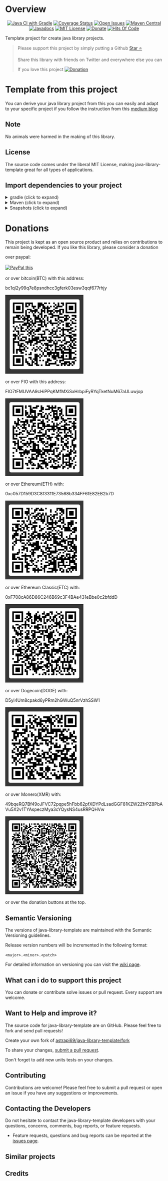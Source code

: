# Overview

<div style="text-align: center">

[![Java CI with Gradle](https://github.com/astrapi69/java-library-template/actions/workflows/gradle.yml/badge.svg)](https://github.com/astrapi69/java-library-template/actions/workflows/gradle.yml)
[![Coverage Status](https://codecov.io/gh/astrapi69/java-library-template/branch/develop/graph/badge.svg)](https://codecov.io/gh/astrapi69/java-library-template)
[![Open Issues](https://img.shields.io/github/issues/astrapi69/java-library-template.svg?style=flat)](https://github.com/astrapi69/java-library-template/issues)
[![Maven Central](https://maven-badges.herokuapp.com/maven-central/io.github.astrapi69/java-library-template/badge.svg)](https://maven-badges.herokuapp.com/maven-central/io.github.astrapi69/java-library-template)
[![Javadocs](http://www.javadoc.io/badge/io.github.astrapi69/java-library-template.svg)](http://www.javadoc.io/doc/io.github.astrapi69/java-library-template)
[![MIT License](http://img.shields.io/badge/license-MIT-brightgreen.svg?style=flat)](http://opensource.org/licenses/MIT)
[![Donate](https://img.shields.io/badge/donate-❤-ff2244.svg)](https://www.paypal.com/cgi-bin/webscr?cmd=_s-xclick&hosted_button_id=GVBTWLRAZ7HB8)
[![Hits Of Code](https://hitsofcode.com/github/astrapi69/java-library-template?branch=develop)](https://hitsofcode.com/github/astrapi69/java-library-template/view?branch=develop)

</div>

Template project for create java library projects.

> Please support this project by simply putting a
> Github <a class="github-button" href="https://github.com/astrapi69/java-library-template" data-icon="octicon-star" aria-label="Star astrapi69/java-library-template on GitHub">
> Star ⭐</a>
>
> Share this library with friends on Twitter and everywhere else you can
>
> If you love this project
> [![Donation](https://img.shields.io/badge/donate-❤-ff2244.svg)](https://www.paypal.com/cgi-bin/webscr?cmd=_s-xclick&hosted_button_id=GVBTWLRAZ7HB8)

# Template from this project

You can derive your java library project from this you can easily and adapt to your specific project if you follow the
instruction from
this [medium blog](https://asterios-raptis.medium.com/new-github-template-repository-feature-ec09afe261b8)

## Note

No animals were harmed in the making of this library.

## License

The source code comes under the liberal MIT License, making java-library-template great for all types of applications.

## Import dependencies to your project

<details>
  <summary>gradle (click to expand)</summary>

## gradle dependency

Replace the variable ${latestVersion} with the current latest
version: [![Maven Central](https://maven-badges.herokuapp.com/maven-central/io.github.astrapi69/java-library-template/badge.svg)](https://maven-badges.herokuapp.com/maven-central/io.github.astrapi69/java-library-template)

You can first define the version in the ext section and add than the following gradle dependency to
your project `build.gradle` if you want to import the core functionality of java-library-template:

define version in file gradle.properties

```
javaLibraryTemplateVersion=${latestVersion}
```

or in build.gradle ext area

```
    javaLibraryTemplateVersion = "${latestVersion}"
```

then add the dependency to the dependencies area

```
    implementation("io.github.astrapi69:java-library-template:$javaLibraryTemplateVersion")
```

# with new libs.versions.toml file

If you use the new libs.versions.toml file for new automatic catalog versions update

```
[versions]
java-library-template-version= "${latestVersion}"

[libraries]
java-library-template = { module = "io.github.astrapi69:java-library-template", version.ref = "java-library-template-version" }
```

then add the dependency to the dependencies area

```
    implementation libs.java.library.template
```

</details>

<details>
  <summary>Maven (click to expand)</summary>

## Maven dependency

Maven dependency is now on sonatype.
Check
out [sonatype repository](https://oss.sonatype.org/index.html#nexus-search;gav~io.github.astrapi69~java-library-template~~~)
for latest snapshots and releases.

Add the following maven dependency to your project `pom.xml` if you want to import the core
functionality of java-library-template:

Then you can add the dependency to your dependencies:

    <properties>
        ...

```xml
        <!-- java-library-template version -->
<java-library-template.version>${latestVersion}</java-library-template.version>
```

        ...
    </properties>
        ...
        <dependencies>
        ...

```xml
            <!-- java-library-template DEPENDENCY -->
<dependency>
    <groupId>io.github.astrapi69</groupId>
    <artifactId>java-library-template</artifactId>
    <version>${java-library-template.version}</version>
</dependency>
```

        ...
        </dependencies>

</details>


<details>
  <summary>Snapshots (click to expand)</summary>

## 📸 Snapshots

[![Snapshot](https://img.shields.io/badge/dynamic/xml?url=https://oss.sonatype.org/service/local/repositories/snapshots/content/io/github/astrapi69/java-library-template/maven-metadata.xml&label=snapshot&color=red&query=.//versioning/latest)](https://oss.sonatype.org/content/repositories/snapshots/io/github/astrapi69/java-library-template/)

This section describes how to import snapshot versions into your project.
Add the following code snippet to your gradle file in the repositories section:

```
repositories {
   //...
```

```groovy
    maven {
    name "Sonatype Nexus Snapshots"
    url "https://oss.sonatype.org/content/repositories/snapshots"
    mavenContent {
        snapshotsOnly()
    }
}
```

```
}
```

</details>

# Donations

This project is kept as an open source product and relies on contributions to remain being
developed. If you like this library, please consider a donation

over paypal:
<br>
<br>
<a href="https://www.paypal.com/cgi-bin/webscr?cmd=_s-xclick&hosted_button_id=MJ7V43GU2H386" target="_blank">
<img src="https://www.paypalobjects.com/en_US/GB/i/btn/btn_donateCC_LG.gif"
alt="PayPal this"
title="PayPal – The safer, easier way to pay online!"
style="border: none" />
</a>
<br>
<br>
or over bitcoin(BTC) with this address:

bc1ql2y99q7e8psndhcc3gferk03esw3qqf677rhjy

<img
src="https://github.com/astrapi69/jgeohash/blob/master/src/main/resources/img/bc1ql2y99q7e8psndhcc3gferk03esw3qqf677rhjy.png"
alt="Donation Bitcoin Wallet" width="250"/>

or over FIO with this address:

FIO7tFMUVAA9cHiPPqKMfMXiSxHrbpiFyRYqTketNuM67aULuwjop

<img
src="https://github.com/astrapi69/jgeohash/blob/master/src/main/resources/img/FIO7tFMUVAA9cHiPPqKMfMXiSxHrbpiFyRYqTketNuM67aULuwjop.png"
alt="Donation FIO Wallet" width="250"/>

or over Ethereum(ETH) with:

0xc057D159D3C8f3311E73568b334FF6fE82EB2b7D

<img
src="https://github.com/astrapi69/jgeohash/blob/master/src/main/resources/img/0xc057D159D3C8f3311E73568b334FF6fE82EB2b7D.png"
alt="Donation Ethereum Wallet" width="250"/>

or over Ethereum Classic(ETC) with:

0xF708cA86D86C246B69c3F4BAe431eBbe0c2bfddD

<img
src="https://github.com/astrapi69/jgeohash/blob/master/src/main/resources/img/0xF708cA86D86C246B69c3F4BAe431eBbe0c2bfddD.png"
alt="Donation Ethereum Classic Wallet" width="250"/>

or over Dogecoin(DOGE) with:

D5yi4Um8cpakd6yPRm2hGWuQ5nrVzhSSW1

<img
src="https://github.com/astrapi69/jgeohash/blob/master/src/main/resources/img/D5yi4Um8cpakd6yPRm2hGWuQ5nrVzhSSW1.png"
alt="Donation Dogecoin Wallet" width="250"/>

or over Monero(XMR) with:

49bqeRQ7Bf49oJFVC72pqpe5hFbb62pfXDYPdLsadGGF81KZW2ZfrPZ8PbAVu5X2v1TYAspeczMya3cYQysNS4usRRPQHVw

<img
src="https://github.com/astrapi69/jgeohash/blob/master/src/main/resources/img/49bqeRQ7Bf49oJFVC72pqpe5hFbb62pfXDYPdLsadGGF81KZW2ZfrPZ8PbAVu5X2v1TYAspeczMya3cYQysNS4usRRPQHVw.png"
alt="Donation Monero Wallet" width="250"/>

or over the donation buttons at the top.

## Semantic Versioning

The versions of java-library-template are maintained with the Semantic Versioning guidelines.

Release version numbers will be incremented in the following format:

`<major>.<minor>.<patch>`

For detailed information on versioning you can visit
the [wiki page](https://github.com/lightblueseas/mvn-parent-projects/wiki/Semantic-Versioning).

## What can i do to support this project

You can donate or contribute solve issues or pull request. Every support are welcome.

## Want to Help and improve it? ###

The source code for java-library-template are on GitHub. Please feel free to fork and send pull requests!

Create your own fork of [astrapi69/java-library-template/fork](https://github.com/astrapi69/java-library-template/fork)

To share your changes, [submit a pull request](https://github.com/astrapi69/java-library-template/pull/new/develop).

Don't forget to add new units tests on your changes.

## Contributing

Contributions are welcome! Please feel free to submit a pull request or open an issue if you have any suggestions or
improvements.

## Contacting the Developers

Do not hesitate to contact the java-library-template developers with your questions, concerns, comments, bug reports, or
feature requests.

- Feature requests, questions and bug reports can be reported at
  the [issues page](https://github.com/astrapi69/java-library-template/issues).

## Similar projects

## Credits
